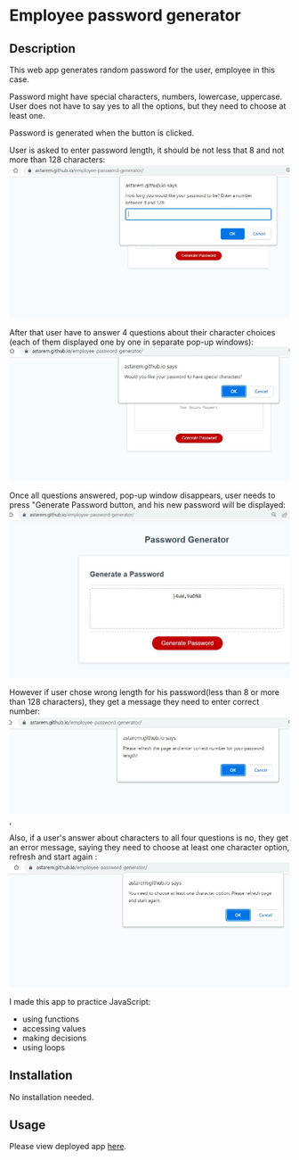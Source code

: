 # Employee password generator

## Description

This web app generates random password for the user, employee in this case. 

Password might have special characters, numbers, lowercase, uppercase. User does not have to say yes to all the options, but they need to choose at least one.

Password is generated when the button is clicked.

User is asked to enter password length, it should be not less that 8 and not more than 128 characters:
![start](images/start.jpg)

After that user have to answer 4 questions about their character choices (each of them displayed one by one in separate pop-up windows):
![questions about characters](images/characters.jpg)

Once all questions answered, pop-up window disappears, user needs to press "Generate Password button, and his new password will be displayed:  
![password generated](images/success.jpg)


However if user chose wrong length for his password(less than 8 or more than 128 characters), they get a message they need to enter correct number:
![incorrect length](images/numFalse.jpg), 


Also, if a user's answer about characters to all four questions is no, they get an error message, saying they need to choose at least one character option, refresh and start again :
![did not choose any characters](images/charFalse.jpg)

I made this app to practice JavaScript:
- using functions
- accessing values
- making decisions 
- using loops
  
## Installation

No installation needed.
## Usage

Please view deployed app [here](https://astarem.github.io/employee-password-generator/).
